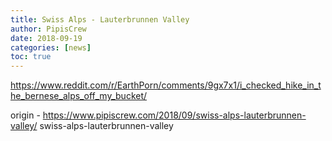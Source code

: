```yaml
---
title: Swiss Alps - Lauterbrunnen Valley
author: PipisCrew
date: 2018-09-19
categories: [news]
toc: true
---
```


https://www.reddit.com/r/EarthPorn/comments/9gx7x1/i_checked_hike_in_the_bernese_alps_off_my_bucket/

origin - https://www.pipiscrew.com/2018/09/swiss-alps-lauterbrunnen-valley/ swiss-alps-lauterbrunnen-valley